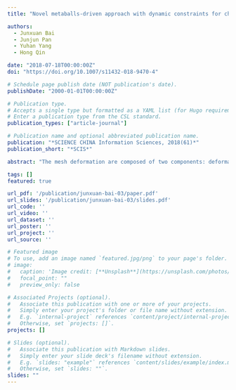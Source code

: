 ```yaml
---
title: "Novel metaballs-driven approach with dynamic constraints for character articulation"

authors:
  - Junxuan Bai
  - Junjun Pan
  - Yuhan Yang
  - Hong Qin

date: "2018-07-18T00:00:00Z"
doi: "https://doi.org/10.1007/s11432-018-9470-4"

# Schedule page publish date (NOT publication's date).
publishDate: "2000-01-01T00:00:00Z"

# Publication type.
# Accepts a single type but formatted as a YAML list (for Hugo requirements).
# Enter a publication type from the CSL standard.
publication_types: ["article-journal"]

# Publication name and optional abbreviated publication name.
publication: "*SCIENCE CHINA Information Sciences, 2018(61)*"
publication_short: "*SCIS*"

abstract: "The mesh deformation are composed of two components: deformation by normal balls and deformation by joint balls. Normal balls are generated using sphere-tree construction toolkit (Bradshaw et al [TOG04]). The sizes and positions are modified using the method proposed by Pan et al [VC15]. The joint balls are created at the joints of the skeleton, and the radius is set manually."

tags: []
featured: true

url_pdf: '/publication/junxuan-bai-03/paper.pdf'
url_slides: '/publication/junxuan-bai-03/slides.pdf'
url_code: ''
url_video: ''
url_dataset: ''
url_poster: ''
url_project: ''
url_source: ''

# Featured image
# To use, add an image named `featured.jpg/png` to your page's folder. 
# image:
#   caption: 'Image credit: [**Unsplash**](https://unsplash.com/photos/jdD8gXaTZsc)'
#   focal_point: ""
#   preview_only: false

# Associated Projects (optional).
#   Associate this publication with one or more of your projects.
#   Simply enter your project's folder or file name without extension.
#   E.g. `internal-project` references `content/project/internal-project/index.md`.
#   Otherwise, set `projects: []`.
projects: []

# Slides (optional).
#   Associate this publication with Markdown slides.
#   Simply enter your slide deck's filename without extension.
#   E.g. `slides: "example"` references `content/slides/example/index.md`.
#   Otherwise, set `slides: ""`.
slides: ""
---
```

